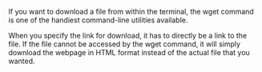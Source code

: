 If you want to download a file from within the terminal, the wget command is one of the handiest command-line utilities available.

When you specify the link for download, it has to directly be a link to the file. If the file cannot be accessed by the wget command, it will simply download the webpage in HTML format instead of the actual file that you wanted.